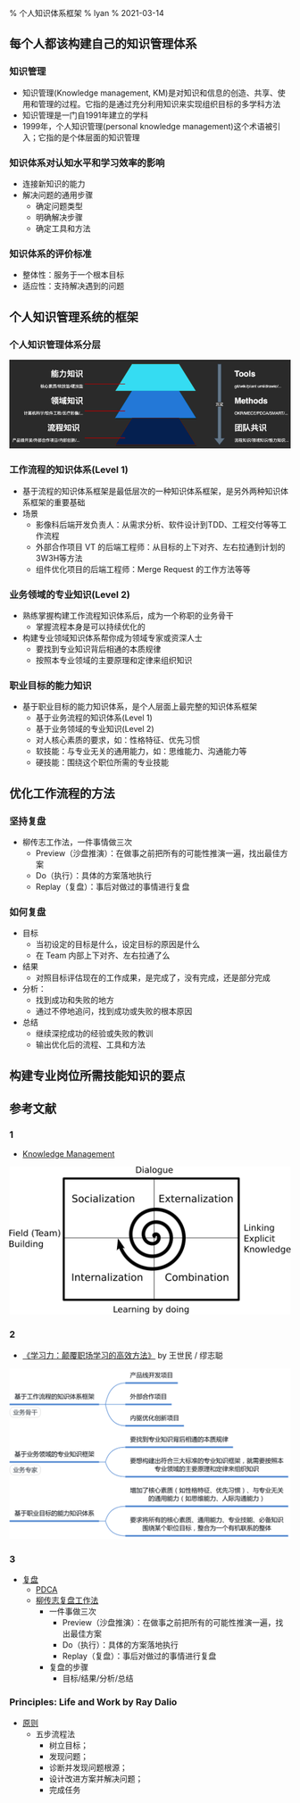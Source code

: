 % 个人知识体系框架
% lyan
% 2021-03-14

## 每个人都该构建自己的知识管理体系

### 知识管理

- 知识管理(Knowledge management, KM)是对知识和信息的创造、共享、使用和管理的过程。它指的是通过充分利用知识来实现组织目标的多学科方法
- 知识管理是一门自1991年建立的学科
- 1999年，个人知识管理(personal knowledge management)这个术语被引入；它指的是个体层面的知识管理

### 知识体系对认知水平和学习效率的影响

- 连接新知识的能力
- 解决问题的通用步骤
  - 确定问题类型
  - 明确解决步骤
  - 确定工具和方法

### 知识体系的评价标准

- 整体性：服务于一个根本目标
- 适应性：支持解决遇到的问题

## 个人知识管理系统的框架

### 个人知识管理体系分层

![知识管理三层结构](./pkm.png)

### 工作流程的知识体系(Level 1)

- 基于流程的知识体系框架是最低层次的一种知识体系框架，是另外两种知识体系框架的重要基础
- 场景
  - 影像科后端开发负责人：从需求分析、软件设计到TDD、工程交付等等工作流程
  - 外部合作项目 VT 的后端工程师：从目标的上下对齐、左右拉通到计划的3W3H等方法
  - 组件优化项目的后端工程师：Merge Request 的工作方法等等

### 业务领域的专业知识(Level 2)

- 熟练掌握构建工作流程知识体系后，成为一个称职的业务骨干
  - 掌握流程本身是可以持续优化的
- 构建专业领域知识体系帮你成为领域专家或资深人士
  - 要找到专业知识背后相通的本质规律
  - 按照本专业领域的主要原理和定律来组织知识

### 职业目标的能力知识

- 基于职业目标的能力知识体系，是个人层面上最完整的知识体系框架
  - 基于业务流程的知识体系(Level 1)
  - 基于业务领域的专业知识(Level 2)
  - 对人核心素质的要求，如：性格特征、优先习惯
  - 软技能：与专业无关的通用能力，如：思维能力、沟通能力等
  - 硬技能：围绕这个职位所需的专业技能

## 优化工作流程的方法

### 坚持复盘

- 柳传志工作法，一件事情做三次
  - Preview（沙盘推演）：在做事之前把所有的可能性推演一遍，找出最佳方案
  - Do（执行）：具体的方案落地执行
  - Replay（复盘）：事后对做过的事情进行复盘

### 如何复盘

- 目标
  - 当初设定的目标是什么，设定目标的原因是什么
  - 在 Team 内部上下对齐、左右拉通了么
- 结果
  - 对照目标评估现在的工作成果，是完成了，没有完成，还是部分完成
- 分析：
  - 找到成功和失败的地方
  - 通过不停地追问，找到成功或失败的根本原因
- 总结
  - 继续深挖成功的经验或失败的教训
  - 输出优化后的流程、工具和方法

## 构建专业岗位所需技能知识的要点

## 参考文献

### 1

- [Knowledge Management](http://wiki.li3huo.com/Knowledge_Management)

![显性知识和隐性知识之间的螺旋式互动](./knowledge-spiral.svg)

### 2

- [《学习力：颠覆职场学习的高效方法》](http://wiki.li3huo.com/book/Learning_Ability_by_WangShimin) by 王世民 / 缪志聪

![知识管理三层结构](./km-3layers.png)

### 3

- [复盘](http://wiki.li3huo.com/Replay)
  - [PDCA]((http://wiki.li3huo.com/PDCA))
  - [柳传志复盘工作法](https://mp.weixin.qq.com/s/lWl1W_8Anhy5NS9PKeZyHA)
    - 一件事做三次
      - Preview（沙盘推演）：在做事之前把所有的可能性推演一遍，找出最佳方案
      - Do（执行）：具体的方案落地执行
      - Replay（复盘）：事后对做过的事情进行复盘
    - 复盘的步骤
      - 目标/结果/分析/总结

### Principles: Life and Work by Ray Dalio

- [原则](http://wiki.li3huo.com/book/Principles_Life_and_Work)
  - 五步流程法
    - 树立目标；
    - 发现问题；
    - 诊断并发现问题根源；
    - 设计改进方案并解决问题；
    - 完成任务
